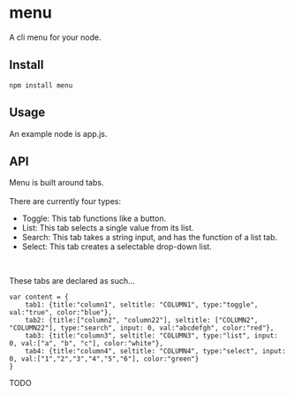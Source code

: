 # menu #

A cli menu for your node.

## Install ##

```
npm install menu
```

## Usage ##

An example node is app.js.

## API ##

Menu is built around tabs. <br><br>
There are currently four types: <br>
  * Toggle: This tab functions like a button. 
  * List: This tab selects a single value from its list. 
  * Search: This tab takes a string input, and has the function of a list tab.
  * Select: This tab creates a selectable drop-down list.
<br>
	
These tabs are declared as such...

    var content = {
    	tab1: {title:"column1", seltitle: "COLUMN1", type:"toggle", val:"true", color:"blue"},
    	tab2: {title:["column2", "column22"], seltitle: ["COLUMN2", "COLUMN22"], type:"search", input: 0, val:"abcdefgh", color:"red"},
    	tab3: {title:"column3", seltitle: "COLUMN3", type:"list", input: 0, val:["a", "b", "c"], color:"white"},
    	tab4: {title:"column4", seltitle: "COLUMN4", type:"select", input: 0, val:["1","2","3","4","5","6"], color:"green"}
    }


TODO
